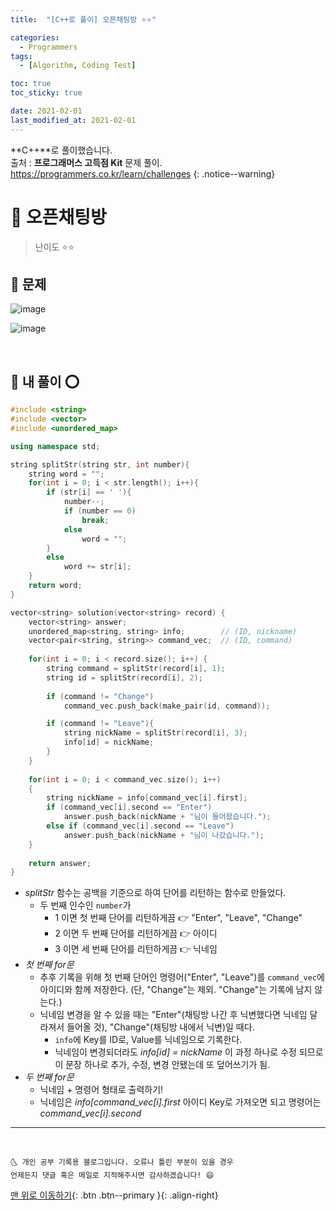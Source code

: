 ```yaml
---
title:  "[C++로 풀이] 오픈채팅방 ⭐⭐" 

categories:
  - Programmers
tags:
  - [Algorithm, Coding Test]

toc: true
toc_sticky: true

date: 2021-02-01
last_modified_at: 2021-02-01
---
```

**C++**로 풀이했습니다.  
출처 : **프로그래머스 고득점 Kit** 문제 풀이. <https://programmers.co.kr/learn/challenges>
{: .notice--warning}

# 📌 오픈채팅방

> 난이도 ⭐⭐

## 🚀 문제

![image](https://user-images.githubusercontent.com/42318591/106449827-be5d7f00-64c7-11eb-827b-4c004bb5fa8e.png)

![image](https://user-images.githubusercontent.com/42318591/106449865-c7e6e700-64c7-11eb-94b3-abe5bab461c6.png)


<br>

## 🚀 내 풀이 ⭕

```cpp
#include <string>
#include <vector>
#include <unordered_map>

using namespace std;

string splitStr(string str, int number){
    string word = "";
    for(int i = 0; i < str.length(); i++){
        if (str[i] == ' '){
            number--;
            if (number == 0)
                break;
            else
                word = "";
        }
        else
            word += str[i];
    }
    return word;
}

vector<string> solution(vector<string> record) {
    vector<string> answer;
    unordered_map<string, string> info;        // (ID, nickname)
    vector<pair<string, string>> command_vec;  // (ID, command)
    
    for(int i = 0; i < record.size(); i++) {
        string command = splitStr(record[i], 1);
        string id = splitStr(record[i], 2);
        
        if (command != "Change")
            command_vec.push_back(make_pair(id, command));

        if (command != "Leave"){
            string nickName = splitStr(record[i], 3);
            info[id] = nickName;
        }
    }
    
    for(int i = 0; i < command_vec.size(); i++)
    {
        string nickName = info[command_vec[i].first];
        if (command_vec[i].second == "Enter")
            answer.push_back(nickName + "님이 들어왔습니다.");
        else if (command_vec[i].second == "Leave")
            answer.push_back(nickName + "님이 나갔습니다.");
    }
        
    return answer;
}
```

- *splitStr* 함수는 공백을 기준으로 하여 단어를 리턴하는 함수로 만들었다.
  - 두 번째 인수인 `number`가 
    - 1 이면 첫 번째 단어를 리턴하게끔 👉 "Enter", "Leave", "Change"
    - 2 이면 두 번째 단어를 리턴하게끔 👉 아이디
    - 3 이면 세 번째 단어를 리턴하게끔 👉 닉네임
- *첫 번째 for문*
  - 추후 기록을 위해 첫 번째 단어인 명령어("Enter", "Leave")를 `command_vec`에 아이디와 함께 저장한다. (단, "Change"는 제외. "Change"는 기록에 남지 않는다.)
  - 닉네임 변경을 알 수 있을 때는 "Enter"(채팅방 나간 후 닉변했다면 닉네임 달라져서 들어올 것), "Change"(채팅방 내에서 닉변)일 때다.
    - `info`에 Key를 ID로, Value를 닉네임으로 기록한다.
    - 닉네임이 변경되더라도 *info[id] = nickName* 이 과정 하나로 수정 되므로 이 문장 하나로 추가, 수정, 변경 안됐는데 또 덮어쓰기가 됨.
- *두 번째 for문*
  - 닉네임 + 명령어 형태로 출력하기!
  - 닉네임은 *info[command_vec[i].first* 아이디 Key로 가져오면 되고 명령어는 *command_vec[i].second*

***
<br>

    🌜 개인 공부 기록용 블로그입니다. 오류나 틀린 부분이 있을 경우 
    언제든지 댓글 혹은 메일로 지적해주시면 감사하겠습니다! 😄

[맨 위로 이동하기](#){: .btn .btn--primary }{: .align-right}